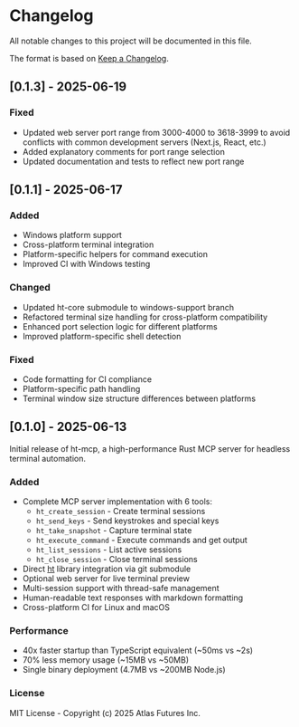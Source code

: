 # Changelog

All notable changes to this project will be documented in this file.

The format is based on [Keep a Changelog](https://keepachangelog.com/en/1.0.0/).

## [0.1.3] - 2025-06-19

### Fixed
- Updated web server port range from 3000-4000 to 3618-3999 to avoid conflicts with common development servers (Next.js, React, etc.)
- Added explanatory comments for port range selection
- Updated documentation and tests to reflect new port range

## [0.1.1] - 2025-06-17

### Added
- Windows platform support
- Cross-platform terminal integration
- Platform-specific helpers for command execution
- Improved CI with Windows testing

### Changed
- Updated ht-core submodule to windows-support branch
- Refactored terminal size handling for cross-platform compatibility
- Enhanced port selection logic for different platforms
- Improved platform-specific shell detection

### Fixed
- Code formatting for CI compliance
- Platform-specific path handling
- Terminal window size structure differences between platforms

## [0.1.0] - 2025-06-13

Initial release of ht-mcp, a high-performance Rust MCP server for headless terminal automation.

### Added
- Complete MCP server implementation with 6 tools:
  - `ht_create_session` - Create terminal sessions  
  - `ht_send_keys` - Send keystrokes and special keys
  - `ht_take_snapshot` - Capture terminal state
  - `ht_execute_command` - Execute commands and get output
  - `ht_list_sessions` - List active sessions
  - `ht_close_session` - Close terminal sessions
- Direct [ht](https://github.com/andyk/ht) library integration via git submodule
- Optional web server for live terminal preview
- Multi-session support with thread-safe management
- Human-readable text responses with markdown formatting
- Cross-platform CI for Linux and macOS

### Performance
- 40x faster startup than TypeScript equivalent (~50ms vs ~2s)
- 70% less memory usage (~15MB vs ~50MB)
- Single binary deployment (4.7MB vs ~200MB Node.js)

### License
MIT License - Copyright (c) 2025 Atlas Futures Inc.